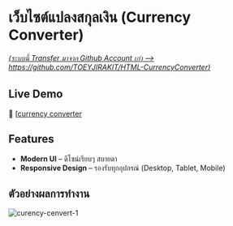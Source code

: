 # เว็บไซต์แปลงสกุลเงิน (Currency Converter)

###### [(ระบบนี้ Transfer มาจาก Github Account เก่า --> https://github.com/TOEYJIRAKIT/HTML-CurrencyConverter)](https://github.com/TOEYJIRAKIT/HTML-CurrencyConverter)

## Live Demo  
🔗 [[currency converter](https://workshop1-fb6b8.web.app/) 

## Features  
- **Modern UI** – ดีไซน์เรียบๆ สบายตา
- **Responsive Design** – รองรับทุกอุปกรณ์ (Desktop, Tablet, Mobile)  

## ตัวอย่างผลการทำงาน
![curency-cenvert-1](https://github.com/user-attachments/assets/da452048-50bd-43df-88fc-8c5f0a227630)



